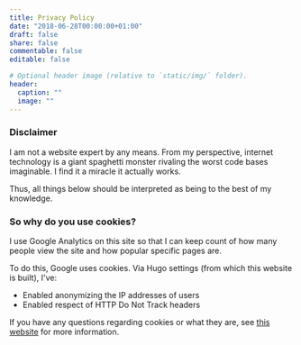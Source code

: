 ```yaml
---
title: Privacy Policy
date: "2018-06-28T00:00:00+01:00"
draft: false
share: false
commentable: false
editable: false

# Optional header image (relative to `static/img/` folder).
header:
  caption: ""
  image: ""
---
```

### Disclaimer

I am not a website expert by any means. From my perspective, internet
technology is a giant spaghetti monster rivaling the worst code bases
imaginable. I find it a miracle it actually works. 

Thus, all things below should be interpreted as being to the best of my
knowledge.

### So why do you use cookies?

I use Google Analytics on this site so that I can keep count of how many people
view the site and how popular specific pages are.

To do this, Google uses cookies. Via Hugo settings (from which this website is
built), I've:

- Enabled anonymizing the IP addresses of users
- Enabled respect of HTTP Do Not Track headers

If you have any questions regarding cookies or what they are, see [this
website](https://www.cookiesandyou.com/) for more information.

